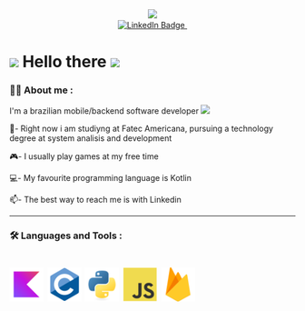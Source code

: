 <div id="header" align="center">
  <img src="https://i.giphy.com/media/v1.Y2lkPTc5MGI3NjExdGxjdWk0dHh0d285czd4Zmd6eTRxdTAzdHJldTZ4N3p6dHdtOHpiOCZlcD12MV9pbnRlcm5hbF9naWZfYnlfaWQmY3Q9Zw/RRKLKJoeDX0ljTlXCj/giphy.gif" width="400"/>
</div>

<div id="badges" align="center">
  <a href="https://www.linkedin.com/in/gusfelixz/" >
    <img src="https://img.shields.io/badge/LinkedIn-blue?style=for-the-badge&logo=linkedin&logoColor=white" alt="LinkedIn Badge"width="150"/>
  </a>
  <img src="https://komarev.com/ghpvc/?username=GusFelixz&style=flat-square&color=blue" alt=""width="180"/>
</div>

<h1>
  <img src="https://i.giphy.com/media/v1.Y2lkPTc5MGI3NjExb25jOGI2NXEyZmhyYmxxcnFqZWc2bnQ4NTA4dnQ4a3U3eHdibnU2eiZlcD12MV9pbnRlcm5hbF9naWZfYnlfaWQmY3Q9Zw/3Hq6YfvZAFMHvfZw3S/giphy.gif" width="60px"/>
  Hello there
  <img src="https://i.giphy.com/media/v1.Y2lkPTc5MGI3NjExM2Fia3FpNzk1YXhzbHA3aWxrN2VmYnk4NTg2OXk1bTF1eGgxdnh5ZiZlcD12MV9pbnRlcm5hbF9naWZfYnlfaWQmY3Q9cw/6NIC5qDsDC5uE/giphy.gif" width="30px">
</h1>


### :man_technologist: About me :
I'm a brazilian mobile/backend software developer <img src="https://i.giphy.com/media/v1.Y2lkPTc5MGI3NjExNmE5NmF0M3RoaGhyeGJqc2V0NnY1d2RuMHg5cmU2aDRsYXloZ245aiZlcD12MV9pbnRlcm5hbF9naWZfYnlfaWQmY3Q9cw/S3W74K8gy3h1iI1x0L/giphy.gif" width="30px">

📝- Right now i am studiyng at Fatec Americana, pursuing a technology degree at system analisis and development

🎮- I usually play games at my free time 

💻- My favourite programming language is Kotlin 

📫- The best way to reach me is with Linkedin

---
### :hammer_and_wrench: Languages and Tools :
<h1>
  <img src="https://github.com/devicons/devicon/blob/master/icons/kotlin/kotlin-original.svg"width="60" height="60"/>
  <img src="https://github.com/devicons/devicon/blob/master/icons/c/c-original.svg"width="60" height="60"/>
  <img src="https://github.com/devicons/devicon/blob/master/icons/python/python-original.svg"width="60" height="60"/>
  <img src="https://github.com/devicons/devicon/blob/master/icons/javascript/javascript-original.svg"width="60" height="60"/>
  <img src="https://github.com/devicons/devicon/blob/master/icons/firebase/firebase-original.svg"width="60" height="60"/>
</h1>
